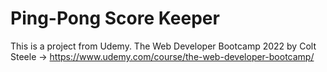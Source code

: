 # Ping-Pong Score Keeper
This is a project from Udemy. The Web Developer Bootcamp 2022 by Colt Steele -> https://www.udemy.com/course/the-web-developer-bootcamp/
